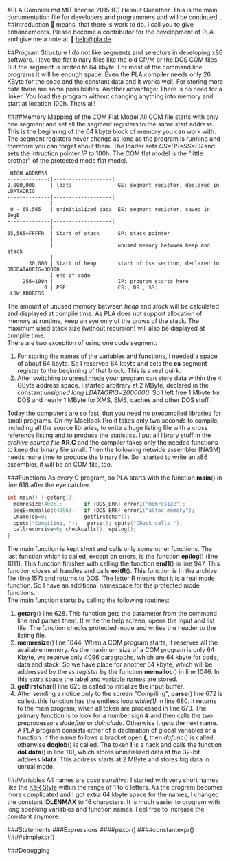 #PLA Compiler.md 
MIT license 2015 (C) Helmut Guenther. 
This is the main documentation file for developers and programmers and will be continued...
##Introduction
:round_pushpin:  means, that there is work to do. I call you to give enhancements. Please become a contributor for the development of PLA and give me a note at :e-mail: help@pla.de.    

##Program Structure
I do not like segments and selectors in developing x86 software. I love the flat binary files like the old CP/M or the DOS COM files. But the segment is limited to 64 kbyte. For most of the command line programs it will be enough space. Even the PLA compiler needs only 26 KByte for the code and the constant data and it works well. For storing more data there are some possibilities. Another advantage: There is no need for a linker. You load the program without changing anything into memory and start at location 100h. Thats all!

####Memory Mapping of the COM Flat Model
All COM file starts with only one segment and set all the segment registers to the same start address. This is the beginning of the 64 kbyte block of memory you can work with. The segment registers never change as long as the program is running and therefore you can forget about them. The loader sets *CS=DS=SS=ES* and sets the intruction pointer *IP* to 100h. The COM flat model is the "little brother" of the protected mode flat model. 
```
 HIGH ADDRESS                    
-------------:|-------------------|
2,000,000     | ldata               GS: segment register, declared in LDATAORIG
--------------|-------------------|              
              |                    
 0 - 65,565   | uninitialized data  ES: segment register, saved in SegE
--------------|-------------------|
              |
65,565=FFFFh  | Start of stack      SP: stack pointer
              |
              |                     unused memory betwwen heap and stack      
              |
       30,000 | Start of heap       start of bss section, declared in ORGDATAORIG=30000 
              | end of code                    
     256=100h |                     IP: program starts here
            0 | PSP                 CS:, DS:, SS:
 LOW ADDRESS  
```
The amount of unused memory between *heap* and *stack* will be calculated and displayed at compile time. As PLA does not support allocation of memory at runtime, keep an eye only of the grows of the stack. The maximum used stack size (without recursion) will also be displayed at compile time.           
There are two exception of using one code segment:     
1. For storing the names of the variables and functions, I needed a space of about 64 kbyte. So I reserved 64 kbyte and sets the **es** segment register to the beginning of that block. This is a real quirk.   
2. After switching to [unreal mode](http://en.wikipedia.org/wiki/Unreal_mode) your program can store data within the 4 GByte address space. I started arbitrary at 2 MByte, declared in the constant *unsigned long LDATAORIG=2000000*. So I left free 1 Mbyte for DOS and nearly 1 MByte for XMS, EMS, caches and other DOS stuff.

Today the computers are so fast, that you need no precompiled libraries for small programs. On my MacBook Pro it takes only two seconds to compile, including all the source libraries, to write a huge listing file with a cross reference listing and to produce the statistics. I put all library stuff in the *archive source file* **AR.C** and the compiler takes only the needed functions to keep the binary file small. Then the following netwide assembler (NASM) needs more time to produce the binary file. So I started to write an x86 assembler, it will be an COM file, too.

###Functions
As every C program, so PLA starts with the function **main**() in line 618 after the eye catcher. 
```C
int main() { getarg();
  memresize(4096);       if (DOS_ERR) error1("memresize");
  segE=memalloc(4096);   if (DOS_ERR) error1("alloc memory");
  CNameTop=0;            getfirstchar();
  cputs("Compiling, ");   parse(); cputs("Check calls ");
  callrecursive=0; checkcalls(); epilog();
}
```
The main function is kept short and calls only some other functions. The last function which is called, except on errors,  is the function **epilog**() (line 1011). This function finishes with calling the function **end1**() in line 947. This function closes all handles and calls **exitR**(). This function is in the archive file (line 157) and returns to DOS. The letter R means that it is a real mode function. So I have an additional namespace for the protected mode functions.    
The main function starts by calling the following routines:

1. **getarg**() line 628. This function gets the parameter from the command line and parses them. It write the help screen, opens the input and list file. The function checks protected mode and writes the header to the listing file.
2. **memresize**() line 1044. When a COM program starts, it reserves all the available memory. As the maximum size of a COM program is only 64 Kbyte, we reserve only 4096 paragraphs, which are 64 kbyte for code, data and stack. So we have place for another 64 kbyte, which will be addressed by the *es register* by the function **memalloc**() in line 1046. In this extra space the label and variable names are stored. 
3. **getfirstchar**() line 625 is called to initialize the input buffer.
4. After sending a notice only to the screen "Compiling", **parse**() line 672 is called. this function has the endless loop *while(1)* in line 680. it returns to the main program, when all token are processed in line 673. The primary function is to look for a number sign **#** and then calls the two preprocessors *dodefine* or *doinclude*. Otherwise it gets the next name. A PLA program consists either of a declaration of global variables or a function. If the name follows a bracket open **(**, then *dofunc*() is called, otherwise **doglob**() is called. The token **!** is a hack and calls the function **doLdata**() in line 110, which stores uninitialized data at the 32-bit address **ldata**. This address starts at 2 MByte and stores big data in unreal mode.

###Variables
All names are *case sensitive*. I started with very short names like the [K&R Style](http://en.wikipedia.org/wiki/C_(programming_language)#K.26R_C) within the range of 1 to 6 letters. As the program becomes more complicated and I got extra 64 kbyte space for the names, I changed the constant **IDLENMAX** to 16 characters. It is much easier to program with long speaking variables and function names. Feel free to increase the constant anymore.

###Statements
###Expressions
####pexpr()
####constantexpr()
####simplexpr()

###Debugging
